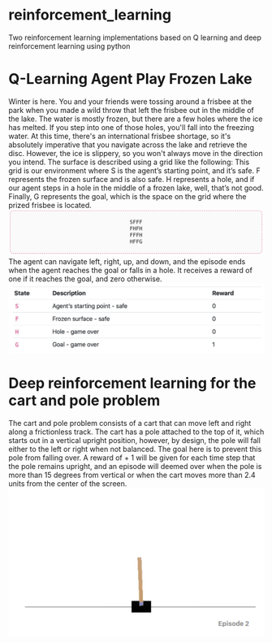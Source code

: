 # reinforcement_learning
Two reinforcement learning implementations based on Q learning and deep reinforcement learning using python


# Q-Learning Agent Play Frozen Lake
Winter is here. You and your friends were tossing around a frisbee at the park when you made a wild throw that left the frisbee out in the middle of the lake. The water is mostly frozen, but there are a few holes where the ice has melted. If you step into one of those holes, you'll fall into the freezing water. At this time, there's an international frisbee shortage, so it's absolutely imperative that you navigate across the lake and retrieve the disc. However, the ice is slippery, so you won't always move in the direction you intend. The surface is described using a grid like the following:
This grid is our environment where S is the agent’s starting point, and it’s safe. F represents the frozen surface and is also safe. H represents a hole, and if our agent steps in a hole in the middle of a frozen lake, well, that’s not good. Finally, G represents the goal, which is the space on the grid where the prized frisbee is located.
![game1](https://github.com/HAOLI-TUKL/reinforcement_learning/blob/master/images/game1.png)
The agent can navigate left, right, up, and down, and the episode ends when the agent reaches the goal or falls in a hole. It receives a reward of one if it reaches the goal, and zero otherwise.
![game2](https://github.com/HAOLI-TUKL/reinforcement_learning/blob/master/images/game2.png)

# Deep reinforcement learning for the cart and pole problem
The cart and pole problem consists of a cart that can move left and right along a frictionless track. The cart has a pole attached to the top of it, which starts out in a vertical upright position, however, by design, the pole will fall either to the left or right when not balanced. The goal here is to prevent this pole from falling over. A reward of 
+
1
 will be given for each time step that the pole remains upright, and an episode will deemed over when the pole is more than 
15
 degrees from vertical or when the cart moves more than 
2.4
 units from the center of the screen.
![cartport1](https://github.com/HAOLI-TUKL/reinforcement_learning/blob/master/images/cartpole1.png)
